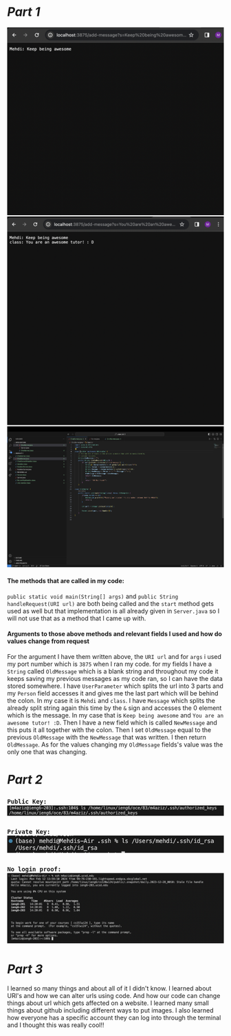 # _Part 1_
 ![image](oneline)   ![image](twolines)  ![image](Labreport2code)
#### The methods that are called in my code:
`public static void main(String[] args)` and `public String handleRequest(URI url)` are both being called and the `start` method gets used as well but that implementation is all already given in `Server.java` so I will not use that as a method that I came up with.
#### Arguments to those above methods and relevant fields I used and how do values change from request
For the argument I have them written above, the `URI url` and for `args` i used my port number which is `3875` when I ran my code. for my fields I have a `String` called `OldMessage` which is a blank string and throughout my code it keeps saving my previous messages as my code ran, so I can have the data stored somewhere. I have  `UserParameter` which splits the url into 3 parts and my `Person` field accesses it and gives me the last part which will be behind the colon. In my case it is `Mehdi` and `class`. I have `Message` which splits the already split string again this time by the `&` sign and accesses the 0 element which is the message. In my case that is `Keep being awesome` and `You are an awesome tutor! :D`. Then I have a new field which is called `NewMessage` and this puts it all together with the colon. Then I set `OldMessage` equal to the previous `OldMessage` with the `NewMessage` that was written. I then return `OldMessage`. As for the values changing my `OldMessage` fields's value was the only one that was changing.
# _Part 2_
### `Public Key:`  ![image](Lab2PublicKey)
### `Private Key:` ![image](Lab2PrivateKey)
### `No login proof:` ![image](Lab2NoLogin)


# _Part 3_ 
I learned so many things and about all of it I didn't know. I learned about URl's and how we can alter urls using code. And how our code can change things about url which gets affected on a website. I learned many small things about github including different ways to put images. I also learned how everyone has a specific account they can log into through the terminal and I thought this was really cool!!
